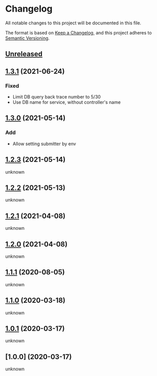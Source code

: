 # Changelog

All notable changes to this project will be documented in this file.

The format is based on [Keep a Changelog](https://keepachangelog.com/en/1.0.0/),
and this project adheres to [Semantic Versioning](https://semver.org/spec/v2.0.0.html).

## [Unreleased]

## [1.3.1](https://github.com/104corp/xray-laravel/tree/1.3.1) (2021-06-24)

### Fixed

-   Limit DB query back trace number to 5/30
-   Use DB name for service, without controller's name

## [1.3.0] (2021-05-14)

### Add

-   Allow setting submitter by env

## [1.2.3] (2021-05-14)

unknown

## [1.2.2] (2021-05-13)

unknown

## [1.2.1] (2021-04-08)

unknown

## [1.2.0] (2021-04-08)

unknown

## [1.1.1] (2020-08-05)

unknown

## [1.1.0] (2020-03-18)

unknown

## [1.0.1] (2020-03-17)

unknown

## [1.0.0] (2020-03-17)

unknown

[unreleased]: https://github.com/olivierlacan/keep-a-changelog/compare/v1.3.1...HEAD
[1.3.1]: https://github.com/olivierlacan/keep-a-changelog/compare/v1.3.0...v1.3.1
[1.3.0]: https://github.com/olivierlacan/keep-a-changelog/compare/v1.2.3...v1.3.0
[1.2.3]: https://github.com/olivierlacan/keep-a-changelog/compare/v1.2.2...v1.2.3
[1.2.2]: https://github.com/olivierlacan/keep-a-changelog/compare/v1.2.1...v1.2.2
[1.2.1]: https://github.com/olivierlacan/keep-a-changelog/compare/v1.2.0...v1.2.1
[1.2.0]: https://github.com/olivierlacan/keep-a-changelog/compare/v1.1.1...v1.2.0
[1.1.1]: https://github.com/olivierlacan/keep-a-changelog/compare/v1.1.0...v1.1.1
[1.1.0]: https://github.com/olivierlacan/keep-a-changelog/compare/v1.0.1...v1.1.0
[1.0.1]: https://github.com/olivierlacan/keep-a-changelog/compare/v1.0.0...v1.0.1
[0.0.1]: https://github.com/olivierlacan/keep-a-changelog/releases/tag/v1.0.0

